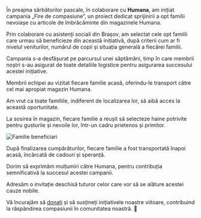 În preajma sărbătorilor pascale, în colaborare cu **Humana**, am inițiat campania „Fire de compasiune”, un proiect dedicat sprijinirii a opt familii nevoiașe cu articole de îmbrăcăminte din magazinele Humana.

Prin colaborare cu asistenți sociali din Brașov, am selectat cele opt familii care urmau să beneficieze din această inițiativă, după criterii cum ar fi nivelul veniturilor, numărul de copii și situația generală a fiecărei familii.

Campania s-a desfășurat pe parcursul unei săptămâni, timp în care membrii noștri s-au asigurat de toate detaliile logistice pentru asigurarea succesului acestei inițiative.

Membrii echipei au vizitat fiecare familie acasă, oferindu-le transport către cel mai apropiat magazin Humana. 

Am vrut ca toate familiile, indiferent de localizarea lor, să aibă acces la această oportunitate.

La sosirea în magazin, fiecare familie a reușit să selecteze haine potrivite pentru gusturile și nevoile lor, într-un cadru prietenos și primitor.

![Familie beneficiari](/image5.webp)

După finalizarea cumpărăturilor, fiecare familie a fost transportată înapoi acasă, încărcată de cadouri și speranță.

Dorim să exprimăm mulțumiri către Humana, pentru contribuția semnificativă la succesul acestei campanii.

Adresăm o invitație deschisă tuturor celor care vor să se alăture acestei cauze nobile.

Vă încurajăm să [donați](/donate) și să susțineți inițiativele noastre viitoare, contribuind la răspândirea compasiunii în comunitatea noastră. 🌟
